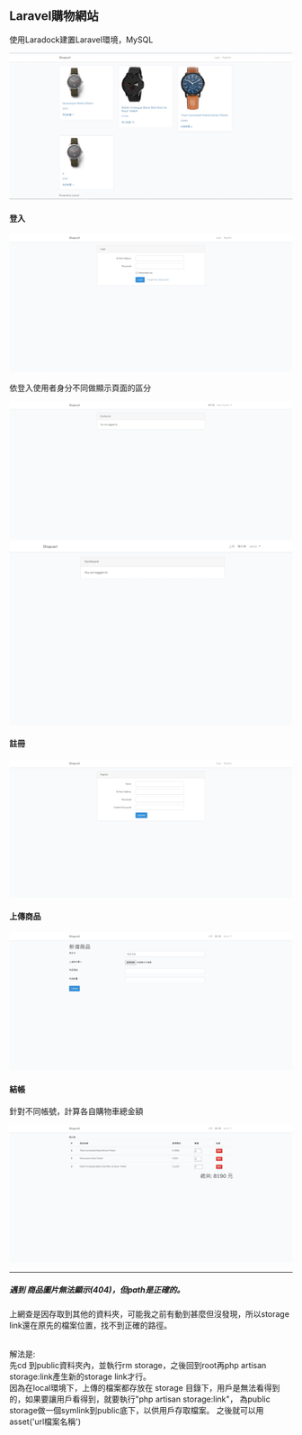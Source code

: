 ## Laravel購物網站
使用Laradock建置Laravel環境，MySQL

![Cart](/project_images/home.jpg)

<h4>登入</h4>

![cart](/project_images/login.jpg)

<p>依登入使用者身分不同做顯示頁面的區分</p>

![cart](/project_images/登入成功-不同使用者.jpg)
![cart](/project_images/登入成功.jpg)

<h4>註冊</h4>

![cart](/project_images/register.jpg)

<h4>上傳商品</h4>

![cart](/project_images/upload.jpg)

<h4>結帳</h4>
<p>針對不同帳號，計算各自購物車總金額</p>

![cart](/project_images/cart.jpg)

<hr>
<h5>遇到 商品圖片無法顯示(404)，但path是正確的。</h5>
<p>
上網查是因存取到其他的資料夾，可能我之前有動到甚麼但沒發現，所以storage link還在原先的檔案位置，找不到正確的路徑。</p>
<br>
解法是:<br>
先cd 到public資料夾內，並執行rm storage，之後回到root再php artisan storage:link產生新的storage link才行。
<br>
因為在local環境下，上傳的檔案都存放在 storage 目錄下，用戶是無法看得到的，如果要讓用戶看得到，就要執行"php artisan storage:link"，
為public storage做一個symlink到public底下，以供用戶存取檔案。
之後就可以用asset('url檔案名稱')
